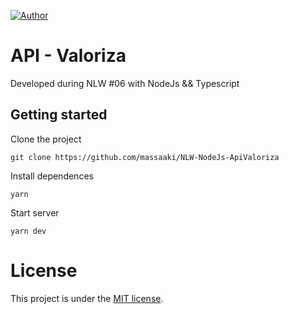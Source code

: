 [![Author](https://img.shields.io/badge/Author-massaaki-blue)](https://github.com/massaaki/)
# API - Valoriza
Developed during NLW #06 with NodeJs && Typescript

## Getting started

Clone the project
```
git clone https://github.com/massaaki/NLW-NodeJs-ApiValoriza
```

Install dependences
```
yarn
```

Start server
```
yarn dev
```

# License
This project is under the [MIT license](https://opensource.org/licenses/MIT).

